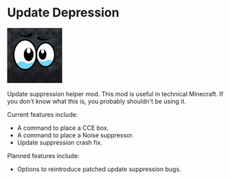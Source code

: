 # Update Depression

![logo.png](src/main/resources/assets/update-depression/icon.png)

Update suppression helper mod. This mod is useful in technical Minecraft. If you don't know what this is, you probably
shouldn't be using it.

Current features include:
- A command to place a CCE box.
- A command to place a Noise suppressor.
- Update suppression crash fix.

Planned features include:
- Options to reintroduce patched update suppression bugs.
